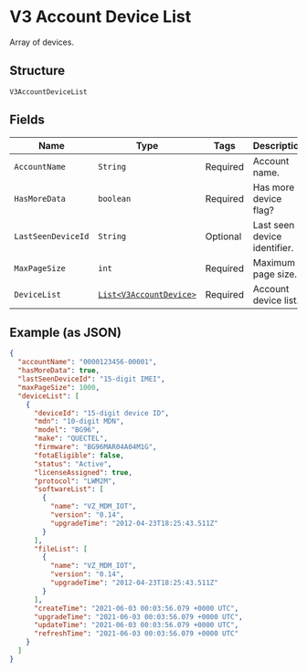 
# V3 Account Device List

Array of devices.

## Structure

`V3AccountDeviceList`

## Fields

| Name | Type | Tags | Description | Getter | Setter |
|  --- | --- | --- | --- | --- | --- |
| `AccountName` | `String` | Required | Account name. | String getAccountName() | setAccountName(String accountName) |
| `HasMoreData` | `boolean` | Required | Has more device flag? | boolean getHasMoreData() | setHasMoreData(boolean hasMoreData) |
| `LastSeenDeviceId` | `String` | Optional | Last seen device identifier. | String getLastSeenDeviceId() | setLastSeenDeviceId(String lastSeenDeviceId) |
| `MaxPageSize` | `int` | Required | Maximum page size. | int getMaxPageSize() | setMaxPageSize(int maxPageSize) |
| `DeviceList` | [`List<V3AccountDevice>`](../../doc/models/v3-account-device.md) | Required | Account device list. | List<V3AccountDevice> getDeviceList() | setDeviceList(List<V3AccountDevice> deviceList) |

## Example (as JSON)

```json
{
  "accountName": "0000123456-00001",
  "hasMoreData": true,
  "lastSeenDeviceId": "15-digit IMEI",
  "maxPageSize": 1000,
  "deviceList": [
    {
      "deviceId": "15-digit device ID",
      "mdn": "10-digit MDN",
      "model": "BG96",
      "make": "QUECTEL",
      "firmware": "BG96MAR04A04M1G",
      "fotaEligible": false,
      "status": "Active",
      "licenseAssigned": true,
      "protocol": "LWM2M",
      "softwareList": [
        {
          "name": "VZ_MDM_IOT",
          "version": "0.14",
          "upgradeTime": "2012-04-23T18:25:43.511Z"
        }
      ],
      "fileList": [
        {
          "name": "VZ_MDM_IOT",
          "version": "0.14",
          "upgradeTime": "2012-04-23T18:25:43.511Z"
        }
      ],
      "createTime": "2021-06-03 00:03:56.079 +0000 UTC",
      "upgradeTime": "2021-06-03 00:03:56.079 +0000 UTC",
      "updateTime": "2021-06-03 00:03:56.079 +0000 UTC",
      "refreshTime": "2021-06-03 00:03:56.079 +0000 UTC"
    }
  ]
}
```

